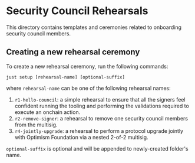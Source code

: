 # Security Council Rehearsals

This directory contains templates and ceremonies related to onboarding
security council members.

## Creating a new rehearsal ceremony

To create a new rehearsal ceremony, run the following commands:

``` shell
just setup [rehearsal-name] [optional-suffix]
```

where `rehearsal-name` can be one of the following rehearsal names:

1. `r1-hello-council`: a simple rehearsal to ensure that all the
   signers feel confident running the tooling and performing the
   validations required to execute an onchain action.
2. `r2-remove-signer`: a rehearsal to remove one security council
   members from the multisig.
3. `r4-jointly-upgrade`: a rehearsal to perform a protocol upgrade
   jointly with Optimism Foundation via a nested 2-of-2 multisig.

`optional-suffix` is optional and will be appended to newly-created
folder's name.
